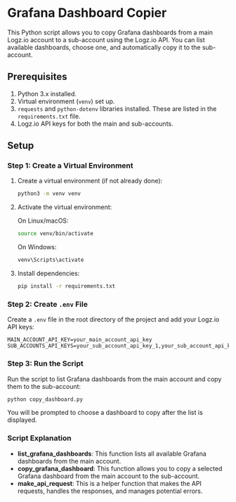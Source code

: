 # Grafana Dashboard Copier

This Python script allows you to copy Grafana dashboards from a main Logz.io account to a sub-account using the Logz.io API. You can list available dashboards, choose one, and automatically copy it to the sub-account.

## Prerequisites

1. Python 3.x installed.
2. Virtual environment (`venv`) set up.
3. `requests` and `python-dotenv` libraries installed. These are listed in the `requirements.txt` file.
4. Logz.io API keys for both the main and sub-accounts.

## Setup

### Step 1: Create a Virtual Environment

1. Create a virtual environment (if not already done):
   ```bash
   python3 -m venv venv
   ```

2. Activate the virtual environment:

   On Linux/macOS:
   ```bash
   source venv/bin/activate
   ```

   On Windows:
   ```bash
   venv\Scripts\activate
   ```

3. Install dependencies:
   ```bash
   pip install -r requirements.txt
   ```

### Step 2: Create `.env` File

Create a `.env` file in the root directory of the project and add your Logz.io API keys:

```env
MAIN_ACCOUNT_API_KEY=your_main_account_api_key
SUB_ACCOUNTS_API_KEYS=your_sub_account_api_key_1,your_sub_account_api_key_2,your_sub_account_api_key_3
```

### Step 3: Run the Script

Run the script to list Grafana dashboards from the main account and copy them to the sub-account:

```bash
python copy_dashboard.py
```

You will be prompted to choose a dashboard to copy after the list is displayed.

### Script Explanation

- **list_grafana_dashboards**: This function lists all available Grafana dashboards from the main account.
- **copy_grafana_dashboard**: This function allows you to copy a selected Grafana dashboard from the main account to the sub-account.
- **make_api_request**: This is a helper function that makes the API requests, handles the responses, and manages potential errors.
